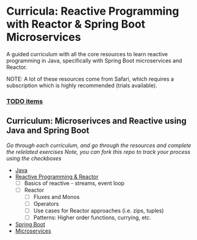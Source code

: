 # Curricula: Reactive Programming with Reactor & Spring Boot Microservices

A guided curriculum with all the core resources to learn reactive programming in Java, specifically with Spring Boot microservices and Reactor.

NOTE: A lot of these resources come from Safari, which requires a subscription which is highly recommended (trials available).

### [TODO items](todo.md)

## Curriculum: Microserivces and Reactive using Java and Spring Boot

*Go through each curriculum, and go through the resources and complete the relelated exercises Note, you can fork this repo to track your process using the checkboxes*

* [Java](curric-java.md)
* [Reactive Programming & Reactor](curric-java#Reactive-and-Reactor.md)
  - [ ] Basics of reactive - streams, event loop
  - [ ] Reactor
    -   [ ] Fluxes and Monos
    -   [ ] Operators
    -   [ ] Use cases for Reactor approaches (i.e. zips, tuples)
    - [ ] Patterns: Higher order functions, currying, etc.
* [Spring Boot](curric-microservices-with-spring-boot.md)
* [Microservices](curric-spring-boot-microservices.md)
